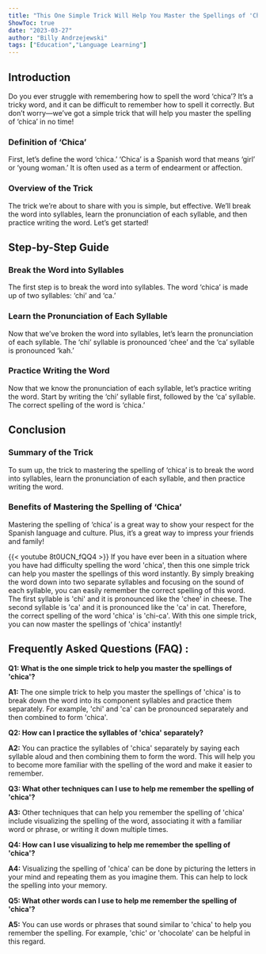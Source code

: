 ```yaml
---
title: "This One Simple Trick Will Help You Master the Spellings of 'Chica' Instantly!"
ShowToc: true 
date: "2023-03-27"
author: "Billy Andrzejewski" 
tags: ["Education","Language Learning"]
---
```

## Introduction

Do you ever struggle with remembering how to spell the word ‘chica’? It’s a tricky word, and it can be difficult to remember how to spell it correctly. But don’t worry—we’ve got a simple trick that will help you master the spelling of ‘chica’ in no time!

### Definition of ‘Chica’

First, let’s define the word ‘chica.’ ‘Chica’ is a Spanish word that means ‘girl’ or ‘young woman.’ It is often used as a term of endearment or affection. 

### Overview of the Trick

The trick we’re about to share with you is simple, but effective. We’ll break the word into syllables, learn the pronunciation of each syllable, and then practice writing the word. Let’s get started!

## Step-by-Step Guide

### Break the Word into Syllables

The first step is to break the word into syllables. The word ‘chica’ is made up of two syllables: ‘chi’ and ‘ca.’ 

### Learn the Pronunciation of Each Syllable

Now that we’ve broken the word into syllables, let’s learn the pronunciation of each syllable. The ‘chi’ syllable is pronounced ‘chee’ and the ‘ca’ syllable is pronounced ‘kah.’ 

### Practice Writing the Word

Now that we know the pronunciation of each syllable, let’s practice writing the word. Start by writing the ‘chi’ syllable first, followed by the ‘ca’ syllable. The correct spelling of the word is ‘chica.’ 

## Conclusion

### Summary of the Trick

To sum up, the trick to mastering the spelling of ‘chica’ is to break the word into syllables, learn the pronunciation of each syllable, and then practice writing the word. 

### Benefits of Mastering the Spelling of ‘Chica’

Mastering the spelling of ‘chica’ is a great way to show your respect for the Spanish language and culture. Plus, it’s a great way to impress your friends and family!

{{< youtube 8t0UCN_fQQ4 >}} 
If you have ever been in a situation where you have had difficulty spelling the word 'chica', then this one simple trick can help you master the spellings of this word instantly. By simply breaking the word down into two separate syllables and focusing on the sound of each syllable, you can easily remember the correct spelling of this word. The first syllable is 'chi' and it is pronounced like the 'chee' in cheese. The second syllable is 'ca' and it is pronounced like the 'ca' in cat. Therefore, the correct spelling of the word 'chica' is 'chi-ca'. With this one simple trick, you can now master the spellings of 'chica' instantly!

## Frequently Asked Questions (FAQ) :
**Q1: What is the one simple trick to help you master the spellings of 'chica'?**

**A1:** The one simple trick to help you master the spellings of 'chica' is to break down the word into its component syllables and practice them separately. For example, 'chi' and 'ca' can be pronounced separately and then combined to form 'chica'. 

**Q2: How can I practice the syllables of 'chica' separately?**

**A2:** You can practice the syllables of 'chica' separately by saying each syllable aloud and then combining them to form the word. This will help you to become more familiar with the spelling of the word and make it easier to remember. 

**Q3: What other techniques can I use to help me remember the spelling of 'chica'?**

**A3:** Other techniques that can help you remember the spelling of 'chica' include visualizing the spelling of the word, associating it with a familiar word or phrase, or writing it down multiple times. 

**Q4: How can I use visualizing to help me remember the spelling of 'chica'?**

**A4:** Visualizing the spelling of 'chica' can be done by picturing the letters in your mind and repeating them as you imagine them. This can help to lock the spelling into your memory. 

**Q5: What other words can I use to help me remember the spelling of 'chica'?**

**A5:** You can use words or phrases that sound similar to 'chica' to help you remember the spelling. For example, 'chic' or 'chocolate' can be helpful in this regard.





